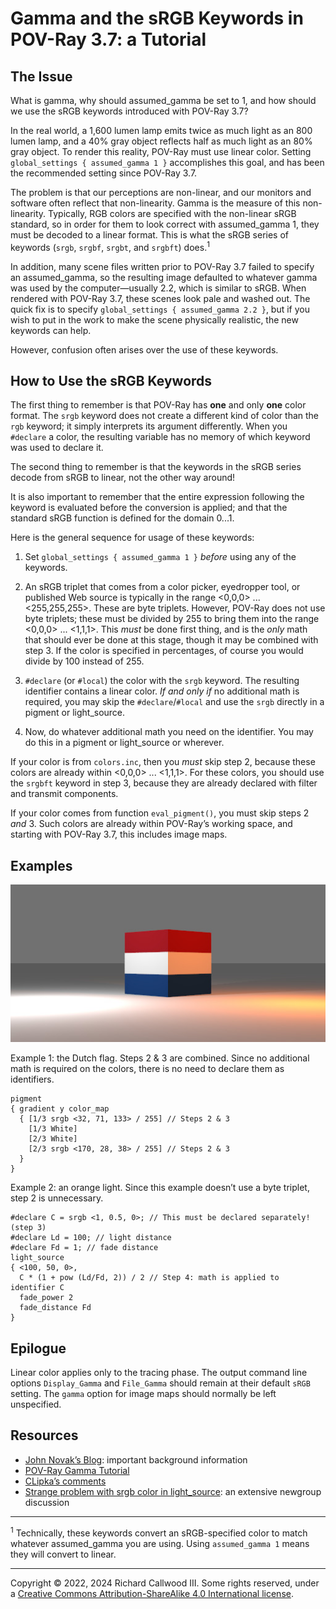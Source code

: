 # Gamma and the sRGB Keywords in POV-Ray 3.7: a Tutorial

## The Issue

What is gamma, why should assumed_gamma be set to 1, and how should we use the sRGB keywords introduced with POV-Ray 3.7?

In the real world, a 1,600 lumen lamp emits twice as much light as an 800 lumen lamp, and a 40% gray object reflects half as much light as an 80% gray object. To render this reality, POV-Ray must use linear color. Setting `global_settings { assumed_gamma 1 }` accomplishes this goal, and has been the recommended setting since POV-Ray 3.7.

The problem is that our perceptions are non-linear, and our monitors and software often reflect that non-linearity. Gamma is the measure of this non-linearity. Typically, RGB colors are specified with the non-linear sRGB standard, so in order for them to look correct with assumed_gamma 1, they must be decoded to a linear format. This is what the sRGB series of keywords (`srgb`, `srgbf`, `srgbt`, and `srgbft`) does.<sup>1</sup>

In addition, many scene files written prior to POV-Ray 3.7 failed to specify an assumed_gamma, so the resulting image defaulted to whatever gamma was used by the computer—usually 2.2, which is similar to sRGB. When rendered with POV-Ray 3.7, these scenes look pale and washed out. The quick fix is to specify `global_settings { assumed_gamma 2.2 }`, but if you wish to put in the work to make the scene physically realistic, the new keywords can help.

However, confusion often arises over the use of these keywords.

## How to Use the sRGB Keywords

The first thing to remember is that POV-Ray has **one** and only **one** color format. The `srgb` keyword does not create a different kind of color than the `rgb` keyword; it simply interprets its argument differently. When you `#declare` a color, the resulting variable has no memory of which keyword was used to declare it.

The second thing to remember is that the keywords in the sRGB series decode from sRGB to linear, not the other way around!

It is also important to remember that the entire expression following the keyword is evaluated before the conversion is applied; and that the standard sRGB function is defined for the domain 0...1.

Here is the general sequence for usage of these keywords:

1. Set `global_settings { assumed_gamma 1 }` *before* using any of the keywords.

2. An sRGB triplet that comes from a color picker, eyedropper tool, or published Web source is typically in the range <0,0,0> ... <255,255,255>. These are byte triplets. However, POV-Ray does not use byte triplets; these must be divided by 255 to bring them into the range <0,0,0> ... <1,1,1>. This *must* be done first thing, and is the *only* math that should ever be done at this stage, though it may be combined with step 3. If the color is specified in percentages, of course you would divide by 100 instead of 255.

3. `#declare` (or `#local`) the color with the `srgb` keyword. The resulting identifier contains a linear color. *If and only if* no additional math is required, you may skip the `#declare`/`#local` and use the `srgb` directly in a pigment or light_source.

4. Now, do whatever additional math you need on the identifier. You may do this in a pigment or light_source or wherever.

If your color is from `colors.inc`, then you *must* skip step 2, because these colors are already within <0,0,0> ... <1,1,1>. For these colors, you should use the `srgbft` keyword in step 3, because they are already declared with filter and transmit components.

If your color comes from function `eval_pigment()`, you must skip steps 2 *and* 3. Such colors are already within POV-Ray’s working space, and starting with POV-Ray 3.7, this includes image maps.

## Examples

![Illustration](gamma-sRGB.jpg)

Example 1: the Dutch flag. Steps 2 & 3 are combined. Since no additional math is required on the colors, there is no need to declare them as identifiers.

    pigment
    { gradient y color_map
      { [1/3 srgb <32, 71, 133> / 255] // Steps 2 & 3
        [1/3 White]
        [2/3 White]
        [2/3 srgb <170, 28, 38> / 255] // Steps 2 & 3
      }
    }

Example 2: an orange light. Since this example doesn’t use a byte triplet, step 2 is unnecessary.

    #declare C = srgb <1, 0.5, 0>; // This must be declared separately! (step 3)
    #declare Ld = 100; // light distance
    #declare Fd = 1; // fade distance
    light_source
    { <100, 50, 0>,
      C * (1 + pow (Ld/Fd, 2)) / 2 // Step 4: math is applied to identifier C
      fade_power 2
      fade_distance Fd
    }

## Epilogue

Linear color applies only to the tracing phase. The output command line options `Display_Gamma` and `File_Gamma` should remain at their default `sRGB` setting. The `gamma` option for image maps should normally be left unspecified.

## Resources

- [John Novak’s Blog](https://blog.johnnovak.net/2016/09/21/what-every-coder-should-know-about-gamma/): important background information
- [POV-Ray Gamma Tutorial](https://wiki.povray.org/content/Documentation:Tutorial_Section_3.3#Gamma_Handling)
- [CLipka’s comments](https://news.povray.org/5862ea88%241%40news.povray.org)
- [Strange problem with srgb color in light_source](https://news.povray.org/povray.general/thread/%3C6064e968%241%40news.povray.org%3E/): an extensive newgroup discussion

---

<sup>1</sup> Technically, these keywords convert an sRGB-specified color to match whatever assumed_gamma you are using. Using `assumed_gamma 1` means they will convert to linear.

---

Copyright © 2022, 2024 Richard Callwood III.  Some rights reserved, under a [Creative Commons Attribution-ShareAlike 4.0 International license](https://creativecommons.org/licenses/by-sa/4.0/).

